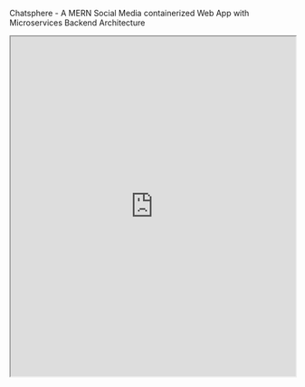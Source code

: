 Chatsphere - A MERN Social Media containerized Web App with Microservices Backend Architecture
<iframe src="https://github.com/coolwednesday/Chatsphere_Initial_Version/blob/main/ChatSphere_Report.pdf" width="100%" height="600px"></iframe>

 
